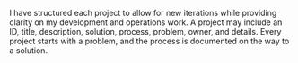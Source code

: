 <p>I have structured each project to allow for new iterations while providing clarity on my development and operations work. A project may include an ID, title, description, solution, process, problem, owner, and details. Every project starts with a problem, and the process is documented on the way to a solution.</p> 